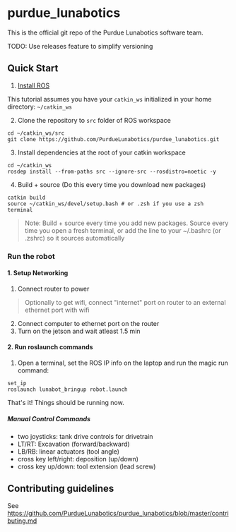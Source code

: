 # purdue_lunabotics

This is the official git repo of the Purdue Lunabotics software team.

TODO: Use releases feature to simplify versioning

## Quick Start

1. [Install ROS](https://wiki.purduearc.com/wiki/tutorials/setup-ros)

This tutorial assumes you have your `catkin_ws` initialized in your home directory: `~/catkin_ws`

2. Clone the repository to `src` folder of ROS workspace

```
cd ~/catkin_ws/src
git clone https://github.com/PurdueLunabotics/purdue_lunabotics.git
```
3. Install dependencies at the root of your catkin workspace
```
cd ~/catkin_ws
rosdep install --from-paths src --ignore-src --rosdistro=noetic -y
```

4. Build + source (Do this every time you download new packages)

```
catkin build
source ~/catkin_ws/devel/setup.bash # or .zsh if you use a zsh terminal
```
> Note: Build + source every time you add new packages. Source every time you open a fresh terminal, or add the line to your ~/.bashrc (or .zshrc) so it sources automatically

### Run the robot

#### 1. Setup Networking

1. Connect router to power

> Optionally to get wifi, connect "internet" port on router to an external ethernet port with wifi

2. Connect computer to ethernet port on the router
3. Turn on the jetson and wait atleast 1.5 min

#### 2. Run roslaunch commands

1. Open a terminal, set the ROS IP info on the laptop and run the magic run command: 
```
set_ip
roslaunch lunabot_bringup robot.launch
```

That's it! Things should be running now.

##### Manual Control Commands

- two joysticks: tank drive controls for drivetrain
- LT/RT: Excavation (forward/backward)
- LB/RB: linear actuators (tool angle)
- cross key left/right: deposition (up/down)
- cross key up/down: tool extension (lead screw) 

## Contributing guidelines
See https://github.com/PurdueLunabotics/purdue_lunabotics/blob/master/contributing.md
